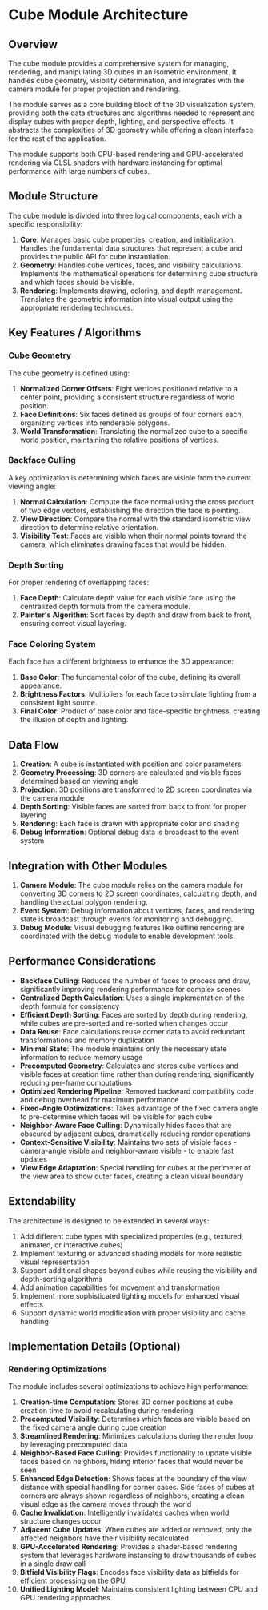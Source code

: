 # Cube Module Architecture

## Overview

The cube module provides a comprehensive system for managing, rendering, and manipulating 3D cubes in an isometric environment. It handles cube geometry, visibility determination, and integrates with the camera module for proper projection and rendering.

The module serves as a core building block of the 3D visualization system, providing both the data structures and algorithms needed to represent and display cubes with proper depth, lighting, and perspective effects. It abstracts the complexities of 3D geometry while offering a clean interface for the rest of the application.

The module supports both CPU-based rendering and GPU-accelerated rendering via GLSL shaders with hardware instancing for optimal performance with large numbers of cubes.

## Module Structure

The cube module is divided into three logical components, each with a specific responsibility:

1. **Core**: Manages basic cube properties, creation, and initialization. Handles the fundamental data structures that represent a cube and provides the public API for cube instantiation.
2. **Geometry**: Handles cube vertices, faces, and visibility calculations. Implements the mathematical operations for determining cube structure and which faces should be visible.
3. **Rendering**: Implements drawing, coloring, and depth management. Translates the geometric information into visual output using the appropriate rendering techniques.

## Key Features / Algorithms

### Cube Geometry
The cube geometry is defined using:

1. **Normalized Corner Offsets**: Eight vertices positioned relative to a center point, providing a consistent structure regardless of world position.
2. **Face Definitions**: Six faces defined as groups of four corners each, organizing vertices into renderable polygons.
3. **World Transformation**: Translating the normalized cube to a specific world position, maintaining the relative positions of vertices.

### Backface Culling
A key optimization is determining which faces are visible from the current viewing angle:

1. **Normal Calculation**: Compute the face normal using the cross product of two edge vectors, establishing the direction the face is pointing.
2. **View Direction**: Compare the normal with the standard isometric view direction to determine relative orientation.
3. **Visibility Test**: Faces are visible when their normal points toward the camera, which eliminates drawing faces that would be hidden.

### Depth Sorting
For proper rendering of overlapping faces:

1. **Face Depth**: Calculate depth value for each visible face using the centralized depth formula from the camera module.
2. **Painter's Algorithm**: Sort faces by depth and draw from back to front, ensuring correct visual layering.

### Face Coloring System
Each face has a different brightness to enhance the 3D appearance:

1. **Base Color**: The fundamental color of the cube, defining its overall appearance.
2. **Brightness Factors**: Multipliers for each face to simulate lighting from a consistent light source.
3. **Final Color**: Product of base color and face-specific brightness, creating the illusion of depth and lighting.

## Data Flow

1. **Creation**: A cube is instantiated with position and color parameters
2. **Geometry Processing**: 3D corners are calculated and visible faces determined based on viewing angle
3. **Projection**: 3D positions are transformed to 2D screen coordinates via the camera module
4. **Depth Sorting**: Visible faces are sorted from back to front for proper layering
5. **Rendering**: Each face is drawn with appropriate color and shading
6. **Debug Information**: Optional debug data is broadcast to the event system

## Integration with Other Modules

1. **Camera Module**: The cube module relies on the camera module for converting 3D corners to 2D screen coordinates, calculating depth, and handling the actual polygon rendering.
2. **Event System**: Debug information about vertices, faces, and rendering state is broadcast through events for monitoring and debugging.
3. **Debug Module**: Visual debugging features like outline rendering are coordinated with the debug module to enable development tools.

## Performance Considerations

- **Backface Culling**: Reduces the number of faces to process and draw, significantly improving rendering performance for complex scenes
- **Centralized Depth Calculation**: Uses a single implementation of the depth formula for consistency
- **Efficient Depth Sorting**: Faces are sorted by depth during rendering, while cubes are pre-sorted and re-sorted when changes occur
- **Data Reuse**: Face calculations reuse corner data to avoid redundant transformations and memory duplication
- **Minimal State**: The module maintains only the necessary state information to reduce memory usage
- **Precomputed Geometry**: Calculates and stores cube vertices and visible faces at creation time rather than during rendering, significantly reducing per-frame computations
- **Optimized Rendering Pipeline**: Removed backward compatibility code and debug overhead for maximum performance
- **Fixed-Angle Optimizations**: Takes advantage of the fixed camera angle to pre-determine which faces will be visible for each cube
- **Neighbor-Aware Face Culling**: Dynamically hides faces that are obscured by adjacent cubes, dramatically reducing render operations
- **Context-Sensitive Visibility**: Maintains two sets of visible faces - camera-angle visible and neighbor-aware visible - to enable fast updates
- **View Edge Adaptation**: Special handling for cubes at the perimeter of the view area to show outer faces, creating a clean visual boundary

## Extendability

The architecture is designed to be extended in several ways:

1. Add different cube types with specialized properties (e.g., textured, animated, or interactive cubes)
2. Implement texturing or advanced shading models for more realistic visual representation
3. Support additional shapes beyond cubes while reusing the visibility and depth-sorting algorithms
4. Add animation capabilities for movement and transformation
5. Implement more sophisticated lighting models for enhanced visual effects
6. Support dynamic world modification with proper visibility and cache handling

## Implementation Details (Optional)

### Rendering Optimizations
The module includes several optimizations to achieve high performance:

1. **Creation-time Computation**: Stores 3D corner positions at cube creation time to avoid recalculating during rendering
2. **Precomputed Visibility**: Determines which faces are visible based on the fixed camera angle during cube creation
3. **Streamlined Rendering**: Minimizes calculations during the render loop by leveraging precomputed data
4. **Neighbor-Based Face Culling**: Provides functionality to update visible faces based on neighbors, hiding interior faces that would never be seen
5. **Enhanced Edge Detection**: Shows faces at the boundary of the view distance with special handling for corner cases. Side faces of cubes at corners are always shown regardless of neighbors, creating a clean visual edge as the camera moves through the world
6. **Cache Invalidation**: Intelligently invalidates caches when world structure changes occur
7. **Adjacent Cube Updates**: When cubes are added or removed, only the affected neighbors have their visibility recalculated
8. **GPU-Accelerated Rendering**: Provides a shader-based rendering system that leverages hardware instancing to draw thousands of cubes in a single draw call
9. **Bitfield Visibility Flags**: Encodes face visibility data as bitfields for efficient processing on the GPU
10. **Unified Lighting Model**: Maintains consistent lighting between CPU and GPU rendering approaches
